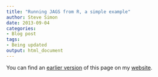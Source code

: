 ```yaml
---
title: "Running JAGS from R, a simple example"
author: Steve Simon
date: 2013-09-04
categories:
- Blog post
tags:
- Being updated
output: html_document
---
```


You can find an [earlier version][sim1] of this page on my [website][sim2].

[sim1]: http://www.pmean.com/13/jags.html
[sim2]: http://www.pmean.com
